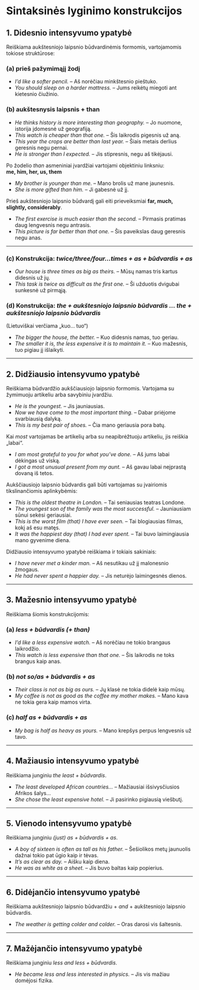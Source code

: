 # Sintaksinės lyginimo konstrukcijos

## 1. Didesnio intensyvumo ypatybė

Reiškiama aukštesniojo laipsnio būdvardinėmis formomis, vartojamomis tokiose struktūrose:

### (a) prieš pažymimąjį žodį
- *I’d like a softer pencil.* – Aš norėčiau minkštesnio pieštuko.  
- *You should sleep on a harder mattress.* – Jums reikėtų miegoti ant kietesnio čiužinio.  

### (b) aukštesnysis laipsnis + than
- *He thinks history is more interesting than geography.* – Jo nuomone, istorija įdomesnė už geografiją.  
- *This watch is cheaper than that one.* – Šis laikrodis pigesnis už aną.  
- *This year the crops are better than last year.* – Šiais metais derlius geresnis negu pernai.  
- *He is stronger than I expected.* – Jis stipresnis, negu aš tikėjausi.  

Po žodelio *than* asmeniniai įvardžiai vartojami objektiniu linksniu:  
**me, him, her, us, them**

- *My brother is younger than me.* – Mano brolis už mane jaunesnis.  
- *She is more gifted than him.* – Ji gabesnė už jį.  

Prieš aukštesniojo laipsnio būdvardį gali eiti prieveiksmiai **far, much, slightly, considerably**.

- *The first exercise is much easier than the second.* – Pirmasis pratimas daug lengvesnis negu antrasis.  
- *This picture is far better than that one.* – Šis paveikslas daug geresnis negu anas.  

---

### (c) Konstrukcija: *twice/three/four…times + as + būdvardis + as*
- *Our house is three times as big as theirs.* – Mūsų namas tris kartus didesnis už jų.  
- *This task is twice as difficult as the first one.* – Ši užduotis dvigubai sunkesnė už pirmąją.  

### (d) Konstrukcija: *the + aukštesniojo laipsnio būdvardis … the + aukštesniojo laipsnio būdvardis*  
(Lietuviškai verčiama „kuo… tuo“)

- *The bigger the house, the better.* – Kuo didesnis namas, tuo geriau.  
- *The smaller it is, the less expensive it is to maintain it.* – Kuo mažesnis, tuo pigiau jį išlaikyti.  

---

## 2. Didžiausio intensyvumo ypatybė

Reiškiama būdvardžio aukščiausiojo laipsnio formomis. Vartojama su žymimuoju artikeliu arba savybiniu įvardžiu.

- *He is the youngest.* – Jis jauniausias.  
- *Now we have come to the most important thing.* – Dabar priėjome svarbiausią dalyką.  
- *This is my best pair of shoes.* – Čia mano geriausia pora batų.  

Kai *most* vartojamas be artikelių arba su neapibrėžtuoju artikeliu, jis reiškia „labai“.

- *I am most grateful to you for what you’ve done.* – Aš jums labai dėkingas už viską.  
- *I got a most unusual present from my aunt.* – Aš gavau labai neįprastą dovaną iš tetos.  

Aukščiausiojo laipsnio būdvardis gali būti vartojamas su įvairiomis tikslinančiomis aplinkybėmis:

- *This is the oldest theatre in London.* – Tai seniausias teatras Londone.  
- *The youngest son of the family was the most successful.* – Jauniausiam sūnui sekėsi geriausiai.  
- *This is the worst film (that) I have ever seen.* – Tai blogiausias filmas, kokį aš esu matęs.  
- *It was the happiest day (that) I had ever spent.* – Tai buvo laimingiausia mano gyvenime diena.  

Didžiausio intensyvumo ypatybė reiškiama ir tokiais sakiniais:
- *I have never met a kinder man.* – Aš nesutikau už jį malonesnio žmogaus.  
- *He had never spent a happier day.* – Jis neturėjo laimingesnės dienos.  

---

## 3. Mažesnio intensyvumo ypatybė

Reiškiama šiomis konstrukcijomis:

### (a) *less + būdvardis (+ than)*
- *I’d like a less expensive watch.* – Aš norėčiau ne tokio brangaus laikrodžio.  
- *This watch is less expensive than that one.* – Šis laikrodis ne toks brangus kaip anas.  

### (b) *not so/as + būdvardis + as*
- *Their class is not as big as ours.* – Jų klasė ne tokia didelė kaip mūsų.  
- *My coffee is not as good as the coffee my mother makes.* – Mano kava ne tokia gera kaip mamos virta.  

### (c) *half as + būdvardis + as*
- *My bag is half as heavy as yours.* – Mano krepšys perpus lengvesnis už tavo.  

---

## 4. Mažiausio intensyvumo ypatybė

Reiškiama junginiu *the least + būdvardis*.

- *The least developed African countries…* – Mažiausiai išsivysčiusios Afrikos šalys…  
- *She chose the least expensive hotel.* – Ji pasirinko pigiausią viešbutį.  

---

## 5. Vienodo intensyvumo ypatybė

Reiškiama junginiu *(just) as + būdvardis + as*.

- *A boy of sixteen is often as tall as his father.* – Šešiolikos metų jaunuolis dažnai tokio pat ūgio kaip ir tėvas.  
- *It’s as clear as day.* – Aišku kaip diena.  
- *He was as white as a sheet.* – Jis buvo baltas kaip popierius.  

---

## 6. Didėjančio intensyvumo ypatybė

Reiškiama aukštesniojo laipsnio būdvardžiu + *and* + aukštesniojo laipsnio būdvardis.

- *The weather is getting colder and colder.* – Oras darosi vis šaltesnis.  

---

## 7. Mažėjančio intensyvumo ypatybė

Reiškiama junginiu *less and less + būdvardis*.

- *He became less and less interested in physics.* – Jis vis mažiau domėjosi fizika.  
